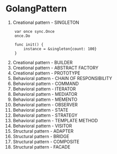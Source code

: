 # GolangPattern
 
1. Creational pattern - SINGLETON
```
    var once sync.Once
    once.Do
```
```
    func init() {
	    instance = &singleton{count: 100}
    }
```
2. Creational pattern - BUILDER
3. Creational pattern - ABSTRACT FACTORY
4. Creational pattern - PROTOTYPE
5. Behavioral pattern - CHAIN OF RESPONSIBILITY
6. Behavioral pattern - COMMAND
7. Behavioral pattern - ITERATOR
8. Behavioral pattern - MEDIATOR
9. Behavioral pattern - MEMENTO
10. Behavioral pattern - OBSERVER
11. Behavioral pattern - STATE
12. Behavioral pattern - STRATEGY
13. Behavioral pattern - TEMPLATE METHOD
14. Behavioral pattern - VISITOR
15. Structural pattern - ADAPTER
16. Structural pattern - BRIDGE
17. Structural pattern - COMPOSITE
18. Structural pattern - FACADE
